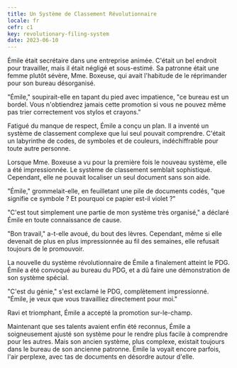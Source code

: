 ```yaml
---
title: Un Système de Classement Révolutionnaire
locale: fr
cefr: c1
key: revolutionary-filing-system
date: 2023-06-10
---
```


Émile était secrétaire dans une entreprise animée. C'était un bel endroit pour travailler, mais il était négligé et sous-estimé. Sa patronne était une femme plutôt sévère, Mme. Boxeuse, qui avait l'habitude de le réprimander pour son bureau désorganisé.

"Émile," soupirait-elle en tapant du pied avec impatience, "ce bureau est un bordel. Vous n'obtiendrez jamais cette promotion si vous ne pouvez même pas trier correctement vos stylos et crayons."

Fatigué du manque de respect, Émile a conçu un plan. Il a inventé un système de classement complexe que lui seul pouvait comprendre. C'était un labyrinthe de codes, de symboles et de couleurs, indéchiffrable pour toute autre personne.

Lorsque Mme. Boxeuse a vu pour la première fois le nouveau système, elle a été impressionnée. Le système de classement semblait sophistiqué. Cependant, elle ne pouvait localiser un seul document sans son aide.

"Émile," grommelait-elle, en feuilletant une pile de documents codés, "que signifie ce symbole ? Et pourquoi ce papier est-il violet ?"

"C'est tout simplement une partie de mon système très organisé," a déclaré Émile en toute connaissance de cause.

"Bon travail," a-t-elle avoué, du bout des lèvres. Cependant, même si elle devenait de plus en plus impressionnée au fil des semaines, elle refusait toujours de le promouvoir.

La nouvelle du système révolutionnaire de Émile a finalement atteint le PDG. Émile a été convoqué au bureau du PDG, et a dû faire une démonstration de son système spécial.

"C'est du génie," s'est exclamé le PDG, complètement impressionné. "Émile, je veux que vous travailliez directement pour moi."

Ravi et triomphant, Émile a accepté la promotion sur-le-champ.

Maintenant que ses talents avaient enfin été reconnus, Émile a soigneusement ajusté son système pour le rendre plus facile à comprendre pour les autres. Mais son ancien système, plus complexe, existait toujours dans le bureau de son ancienne patronne. Émile la voyait encore parfois, l'air perplexe, avec tas de documents en désordre autour d'elle.
